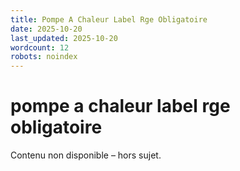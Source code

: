 ```yaml
---
title: Pompe A Chaleur Label Rge Obligatoire
date: 2025-10-20
last_updated: 2025-10-20
wordcount: 12
robots: noindex
---
```


# pompe a chaleur label rge obligatoire

Contenu non disponible – hors sujet.